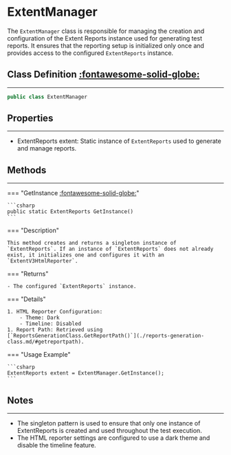 # ExtentManager

The `ExtentManager` class is responsible for managing the creation and configuration of the Extent Reports instance used for generating test reports. It ensures that the reporting setup is initialized only once and provides access to the configured `ExtentReports` instance.


## **Class Definition [:fontawesome-solid-globe:](../../getting-started/conventions.md/#public)**

---

```csharp
public class ExtentManager
```

## **Properties**

---

- ExtentReports extent: Static instance of `ExtentReports` used to generate and manage reports.

## **Methods**

---

=== "GetInstance [:fontawesome-solid-globe:](../../getting-started/conventions.md/#public)"

	```csharp
	public static ExtentReports GetInstance()
	```

=== "Description"

	This method creates and returns a singleton instance of `ExtentReports`. If an instance of `ExtentReports` does not already exist, it initializes one and configures it with an `ExtentV3HtmlReporter`.

=== "Returns"

	- The configured `ExtentReports` instance.

=== "Details"

	1. HTML Reporter Configuration:
		- Theme: Dark
		- Timeline: Disabled
	1. Report Path: Retrieved using [`ReportsGenerationClass.GetReportPath()`](./reports-generation-class.md/#getreportpath).

=== "Usage Example"

	```csharp
	ExtentReports extent = ExtentManager.GetInstance();
	```

## **Notes**

---

- The singleton pattern is used to ensure that only one instance of ExtentReports is created and used throughout the test execution.
- The HTML reporter settings are configured to use a dark theme and disable the timeline feature.